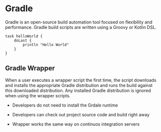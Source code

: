 # Gradle

Gradle is an open-source build automation tool focused on flexibility and performance. Gradle build scripts are written using a Groovy or Kotlin DSL.

````
task helloWorld {
    doLast {
        println "Hello World"
    }
}
````

## Gradle Wrapper

When a user executes a wrapper script the first time, the script downloads and installs the appropriate Gradle distribution and runs the build against this downloaded distribution. Any installed Gradle distribution is ignored when using the wrapper scripts.

- Developers do not need to install the Grdale runtime

- Developers can check out project source code and build right away

- Wrapper works the same way on continuos integration servers

